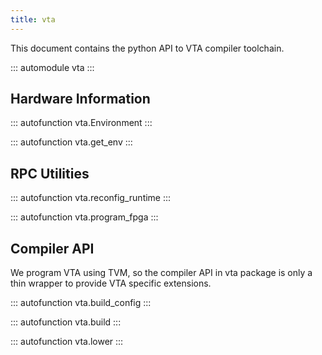 ```yaml
---
title: vta
---
```


This document contains the python API to VTA compiler toolchain.

::: automodule
vta
:::

## Hardware Information

::: autofunction
vta.Environment
:::

::: autofunction
vta.get_env
:::

## RPC Utilities

::: autofunction
vta.reconfig_runtime
:::

::: autofunction
vta.program_fpga
:::

## Compiler API

We program VTA using TVM, so the compiler API in vta package is only a
thin wrapper to provide VTA specific extensions.

::: autofunction
vta.build_config
:::

::: autofunction
vta.build
:::

::: autofunction
vta.lower
:::
